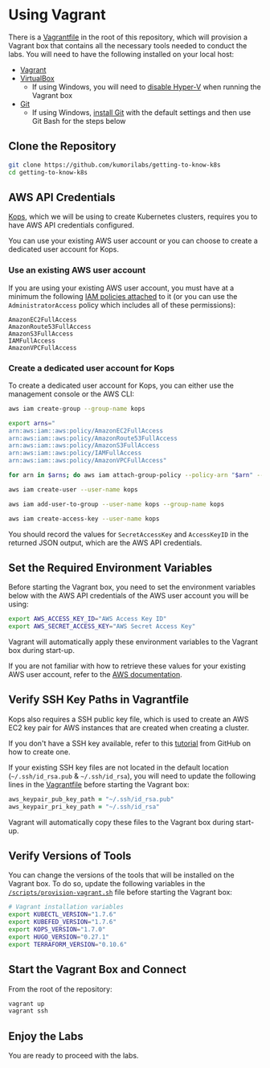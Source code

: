 # Using Vagrant

There is a [Vagrantfile](../Vagrantfile) in the root of this repository, which will provision a Vagrant box that contains all the necessary tools needed to conduct the labs. You will need to have the following installed on your local host:

* [Vagrant](https://www.vagrantup.com/downloads.html)
* [VirtualBox](https://www.virtualbox.org/wiki/Downloads/)
    * If using Windows, you will need to [disable Hyper-V](http://www.poweronplatforms.com/enable-disable-hyper-v-windows-10-8/) when running the Vagrant box
* [Git](https://git-scm.com/book/en/v2/Getting-Started-Installing-Git)
    * If using Windows, [install Git](http://git-scm.com/download/win) with the default settings and then use Git Bash for the steps below 


## Clone the Repository

```bash
git clone https://github.com/kumorilabs/getting-to-know-k8s
cd getting-to-know-k8s
```


## AWS API Credentials

[Kops](https://github.com/kubernetes/kops#kubernetes-operations-kops), which we will be using to create Kubernetes clusters, requires you to have AWS API credentials configured. 

You can use your existing AWS user account or you can choose to create a dedicated user account for Kops.

### Use an existing AWS user account

If you are using your existing AWS user account, you must have at a minimum the following [IAM policies attached](http://docs.aws.amazon.com/IAM/latest/UserGuide/access_policies_managed-using.html#policies_using-managed-console) to it (or you can use the `AdministratorAccess` policy which includes all of these permissions):

```console
AmazonEC2FullAccess
AmazonRoute53FullAccess
AmazonS3FullAccess
IAMFullAccess
AmazonVPCFullAccess
```

### Create a dedicated user account for Kops

To create a dedicated user account for Kops, you can either use the management console or the AWS CLI:

```bash
aws iam create-group --group-name kops

export arns="
arn:aws:iam::aws:policy/AmazonEC2FullAccess
arn:aws:iam::aws:policy/AmazonRoute53FullAccess
arn:aws:iam::aws:policy/AmazonS3FullAccess
arn:aws:iam::aws:policy/IAMFullAccess
arn:aws:iam::aws:policy/AmazonVPCFullAccess"

for arn in $arns; do aws iam attach-group-policy --policy-arn "$arn" --group-name kops; done

aws iam create-user --user-name kops

aws iam add-user-to-group --user-name kops --group-name kops

aws iam create-access-key --user-name kops
```

You should record the values for `SecretAccessKey` and `AccessKeyID` in the returned JSON output, which are the AWS API credentials.

## Set the Required Environment Variables

Before starting the Vagrant box, you need to set the environment variables below with the AWS API credentials of the AWS user account you will be using:

```bash
export AWS_ACCESS_KEY_ID="AWS Access Key ID"
export AWS_SECRET_ACCESS_KEY="AWS Secret Access Key"
```

Vagrant will automatically apply these environment variables to the Vagrant box during start-up.

If you are not familiar with how to retrieve these values for your existing AWS user account, refer to the [AWS documentation](http://docs.aws.amazon.com/cli/latest/userguide/cli-chap-getting-set-up.html).


## Verify SSH Key Paths in Vagrantfile

Kops also requires a SSH public key file, which is used to create an AWS EC2 key pair for AWS instances that are created when creating a cluster.

If you don't have a SSH key available, refer to this [tutorial](https://help.github.com/articles/generating-a-new-ssh-key-and-adding-it-to-the-ssh-agent/#platform-mac) from GitHub on how to create one.

If your existing SSH key files are not located in the default location (`~/.ssh/id_rsa.pub` & `~/.ssh/id_rsa`), you will need to update the following lines in the [Vagrantfile](../Vagrantfile#L14-L15) before starting the Vagrant box:

```ruby
aws_keypair_pub_key_path = "~/.ssh/id_rsa.pub"
aws_keypair_pri_key_path = "~/.ssh/id_rsa"
```

Vagrant will automatically copy these files to the Vagrant box during start-up.


## Verify Versions of Tools

You can change the versions of the tools that will be installed on the Vagrant box. To do so, update the following variables in the [`/scripts/provision-vagrant.sh`](../scripts/provision-vagrant.sh#L2-L6) file before starting the Vagrant box:

```bash
# Vagrant installation variables
export KUBECTL_VERSION="1.7.6"
export KUBEFED_VERSION="1.7.6"
export KOPS_VERSION="1.7.0"
export HUGO_VERSION="0.27.1"
export TERRAFORM_VERSION="0.10.6"
```


## Start the Vagrant Box and Connect

From the root of the repository:

```bash
vagrant up
vagrant ssh
```


## Enjoy the Labs

You are ready to proceed with the labs.